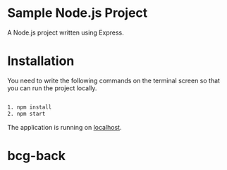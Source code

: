# Sample Node.js Project

A Node.js project written using Express.

# Installation

You need to write the following commands on the terminal screen so that you can run the project locally.

```sh

1. npm install
2. npm start
```

The application is running on [localhost](http://localhost:3000).
# bcg-back
